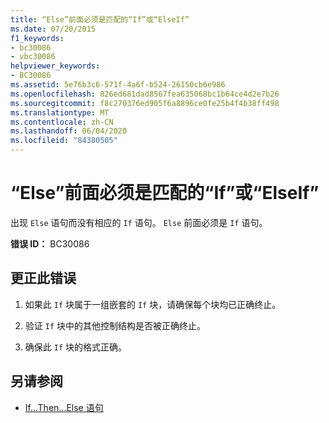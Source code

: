 ```yaml
---
title: “Else”前面必须是匹配的“If”或“ElseIf”
ms.date: 07/20/2015
f1_keywords:
- bc30086
- vbc30086
helpviewer_keywords:
- BC30086
ms.assetid: 5e76b3c6-571f-4a6f-b524-26150cb6e986
ms.openlocfilehash: 826ed681dad8567fea635068bc1b64ce4d2e7b26
ms.sourcegitcommit: f8c270376ed905f6a8896ce0fe25b4f4b38ff498
ms.translationtype: MT
ms.contentlocale: zh-CN
ms.lasthandoff: 06/04/2020
ms.locfileid: "84380505"
---
```

# <a name="else-must-be-preceded-by-a-matching-if-or-elseif"></a>“Else”前面必须是匹配的“If”或“ElseIf”
出现 `Else` 语句而没有相应的 `If` 语句。 `Else` 前面必须是 `If` 语句。  
  
 **错误 ID：** BC30086  
  
## <a name="to-correct-this-error"></a>更正此错误  
  
1. 如果此 `If` 块属于一组嵌套的 `If` 块，请确保每个块均已正确终止。  
  
2. 验证 `If` 块中的其他控制结构是否被正确终止。  
  
3. 确保此 `If` 块的格式正确。  
  
## <a name="see-also"></a>另请参阅

- [If...Then...Else 语句](../language-reference/statements/if-then-else-statement.md)
